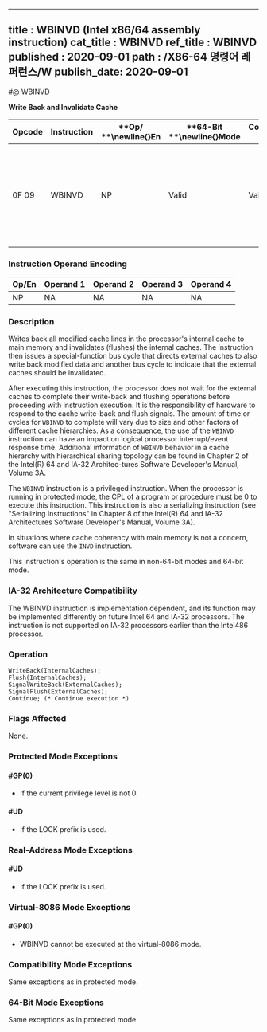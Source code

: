 ----------------------------
title : WBINVD (Intel x86/64 assembly instruction)
cat_title : WBINVD
ref_title : WBINVD
published : 2020-09-01
path : /X86-64 명령어 레퍼런스/W
publish_date: 2020-09-01
----------------------------
#@ WBINVD

**Write Back and Invalidate Cache**

|**Opcode**|**Instruction**|**Op/ **\newline{}**En**|**64-Bit **\newline{}**Mode**|**Compat/**\newline{}**Leg Mode**|**Description**|
|----------|---------------|------------------------|-----------------------------|---------------------------------|---------------|
|0F 09|WBINVD|NP|Valid|Valid|Write back and flush Internal caches; initiate writing-back and flushing of external caches.|
### Instruction Operand Encoding


|Op/En|Operand 1|Operand 2|Operand 3|Operand 4|
|-----|---------|---------|---------|---------|
|NP|NA|NA|NA|NA|
### Description


Writes back all modified cache lines in the processor's internal cache to main memory and invalidates (flushes) the internal caches. The instruction then issues a special-function bus cycle that directs external caches to also write back modified data and another bus cycle to indicate that the external caches should be invalidated.

After executing this instruction, the processor does not wait for the external caches to complete their write-back and flushing operations before proceeding with instruction execution. It is the responsibility of hardware to respond to the cache write-back and flush signals. The amount of time or cycles for `WBINVD` to complete will vary due to size and other factors of different cache hierarchies. As a consequence, the use of the `WBINVD` instruction can have an impact on logical processor interrupt/event response time. Additional information of `WBINVD` behavior in a cache hierarchy with hierarchical sharing topology can be found in Chapter 2 of the Intel(R) 64 and IA-32 Architec-tures Software Developer's Manual, Volume 3A.

The `WBINVD` instruction is a privileged instruction. When the processor is running in protected mode, the CPL of a program or procedure must be 0 to execute this instruction. This instruction is also a serializing instruction (see "Serializing Instructions" in Chapter 8 of the Intel(R) 64 and IA-32 Architectures Software Developer's Manual, Volume 3A).

In situations where cache coherency with main memory is not a concern, software can use the `INVD` instruction. 

This instruction's operation is the same in non-64-bit modes and 64-bit mode.

### IA-32 Architecture Compatibility


The WBINVD instruction is implementation dependent, and its function may be implemented differently on future Intel 64 and IA-32 processors. The instruction is not supported on IA-32 processors earlier than the Intel486 processor.


### Operation

```info-verb
WriteBack(InternalCaches);
Flush(InternalCaches);
SignalWriteBack(ExternalCaches);
SignalFlush(ExternalCaches);
Continue; (* Continue execution *)
```
### Flags Affected


None.


### Protected Mode Exceptions

#### #GP(0)
* If the current privilege level is not 0.

#### #UD
* If the LOCK prefix is used.

### Real-Address Mode Exceptions

#### #UD
* If the LOCK prefix is used.

### Virtual-8086 Mode Exceptions

#### #GP(0)
* WBINVD cannot be executed at the virtual-8086 mode.

### Compatibility Mode Exceptions



Same exceptions as in protected mode.


### 64-Bit Mode Exceptions



Same exceptions as in protected mode.

